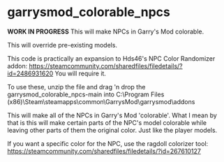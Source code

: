 # garrysmod_colorable_npcs
**WORK IN PROGRESS** This will make NPCs in Garry's Mod colorable.

This will override pre-existing models.



This code is practically an expansion to Hds46's NPC Color Randomizer addon: https://steamcommunity.com/sharedfiles/filedetails/?id=2486931620
You will require it.

To use these, unzip the file and drag 'n drop the garrysmod_colorable_npcs-main into C:\Program Files (x86)\Steam\steamapps\common\GarrysMod\garrysmod\addons

This will make all of the NPCs in Garry's Mod 'colorable'. What I mean by that is this will make certain parts of the NPC's model colorable while leaving other parts of them the original color. Just like the player models.

If you want a specific color for the NPC, use the ragdoll colorizer tool: https://steamcommunity.com/sharedfiles/filedetails/?id=267610127
